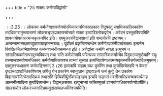 +++
title = "25 सक्ताः कर्मण्यविद्वांसो"

+++
  
  
।।3.25।। लोकस्य कर्मयोगज्ञानयोगयोरधिकारानधिकारप्रकारः विदुषस्तु
स्वाधिकारतिस्कारेण तदधिकारानुरूपाचरणं लोकसङ्ग्रहप्रकारश्चोच्यते सक्ता
इत्यादिश्लोकद्वयेन। अवेदनं प्रस्तुतविषयमिति
ज्ञापनायोक्तंआत्मन्यकृत्स्नविद इति। एवमुत्तरत्रविद्वानज्ञानां इति
शब्दयोरपि द्रष्टव्यम्। अत्यन्तानात्मज्ञताव्युदासायाकृत्स्नशब्दः।
पूर्वोक्तं प्रकृतिसम्बन्धेन कर्मणोऽवर्जनीयत्वंसक्ताः इत्यनेन
विवक्षितमित्यभिप्रायेणाह कर्मण्यवर्जनीयसम्बन्धा इति। अविद्वांसः कर्मणि
सक्ता इत्युभयं न सांसारिककर्मतत्परपुरुषविषयम् तथा सति कर्मयोगमपि
परित्यज्य सांसारिककर्माण्येव विदुषाऽप्यनुष्ठेयानि स्युः
तस्माज्ज्ञानयोगानधिकारः कर्मयोगाधिकारश्च ताभ्यां सूच्यत
इत्यभिप्रायेणआत्मन्यकृत्स्नवित्तयेत्यादिकमुक्तम्। एवमुत्तरत्रअज्ञानां
कर्मसङ्गिनाम् 3।26 इत्यत्रापि ग्राह्यम् यथा कुर्वन्ति तथा
कुर्यादित्येतदपि न केवलं दृष्टान्तदार्ष्टान्तिकविषयम् अपितु येन प्रकारेण
स्वानुष्ठानं दृष्ट्वाऽन्ये कर्म कुर्युः तेन प्रकारेण
विद्वानाचरेदित्येतदभिप्रायं तथासति हिचिकीर्षुर्लोकसङ्ग्रहम् इत्यपि
सङ्गतं भवतीत्यभिप्रयन्वाक्यार्थमाह आत्मनीत्यादिना
कुर्यादित्यन्तेन। विद्वान्असक्तः इत्युभाभ्यां फलितमुक्तं
ज्ञानयोगाधिकारयोग्योऽपीति। संग्रहशब्देन
लोकरञ्जनादिभ्रमव्युदासायाहधर्मनिश्चयमिति।  
  
